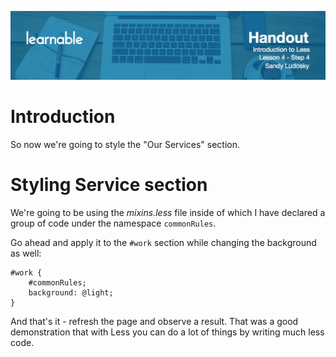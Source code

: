 ![](headers/4-4.jpg)
# Introduction

So now we're going to style the "Our Services" section.

# Styling Service section

We're going to be using the *mixins.less* file inside of which I have declared a group of code under the namespace `commonRules`.

Go ahead and apply it to the `#work` section while changing the background as well:

```less
#work {
	#commonRules;
	background: @light;	
}
```

And that's it - refresh the page and observe a result. That was a good demonstration that with Less you can do a lot of things by writing much less code.